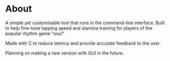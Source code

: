 # About
A simple yet customisable tool that runs in the command-line interface. Built to help fine-tune tapping speed and stamina training for players of the popular rhythm game "osu!"

Made with C to reduce latency and provide accurate feedback to the user.

Planning on making a new version with GUI in the future.
